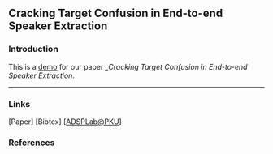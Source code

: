## Cracking Target Confusion in End-to-end Speaker Extraction

### Introduction

This is a [demo](https://zhazhafon.github.io/demo-confusion/) for our paper *_Cracking Target Confusion in End-to-end Speaker Extraction*.

---

### Links

[Paper] [Bibtex] [[ADSPLab@PKU](https://web.pkusz.edu.cn/adsp/)]

### References